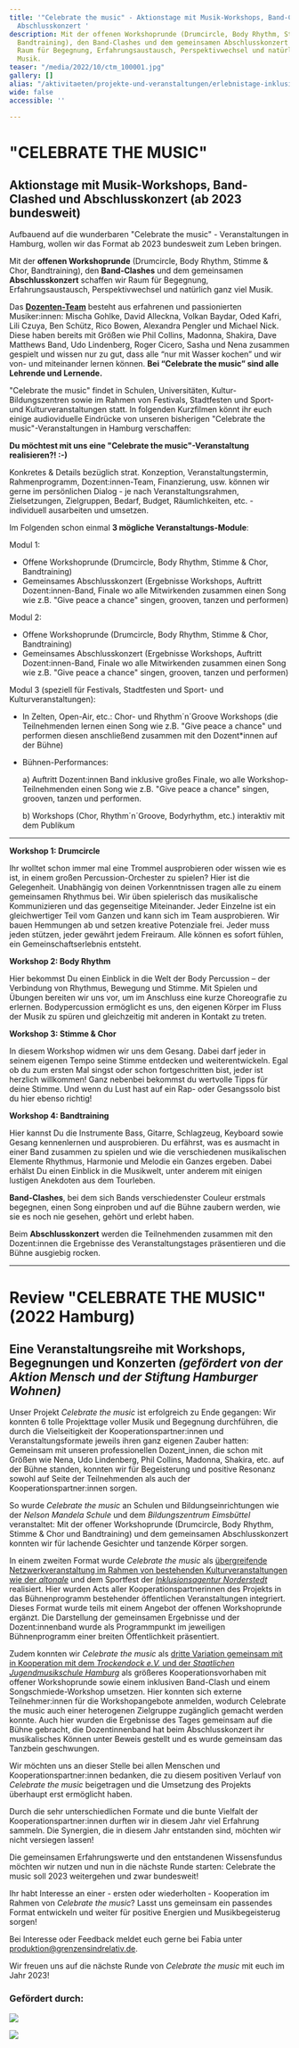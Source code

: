 ```yaml
---
title: '"Celebrate the music" - Aktionstage mit Musik-Workshops, Band-Clashed und
  Abschlusskonzert '
description: Mit der offenen Workshoprunde (Drumcircle, Body Rhythm, Stimme & Chor,
  Bandtraining), den Band-Clashes und dem gemeinsamen Abschlusskonzert schaffen wir
  Raum für Begegnung, Erfahrungsaustausch, Perspektivwechsel und natürlich ganz viel
  Musik.
teaser: "/media/2022/10/ctm_100001.jpg"
gallery: []
alias: "/aktivitaeten/projekte-und-veranstaltungen/erlebnistage-inklusion-durch-musik/allgemeine-infos-erlebnistage-inklusion"
wide: false
accessible: ''

---
```

# "CELEBRATE THE MUSIC"

## Aktionstage mit Musik-Workshops, Band-Clashed und Abschlusskonzert (ab 2023 bundesweit)

Aufbauend auf die wunderbaren "Celebrate the music" - Veranstaltungen in Hamburg, wollen wir das Format ab 2023 bundesweit zum Leben bringen.

Mit der **offenen Workshoprunde** (Drumcircle, Body Rhythm, Stimme & Chor, Bandtraining), den **Band-Clashes** und dem gemeinsamen **Abschlusskonzert** schaffen wir Raum für Begegnung, Erfahrungsaustausch, Perspektivwechsel und natürlich ganz viel Musik.

Das [**Dozenten-Team**](https://www.grenzensindrelativ.de/aktivitaeten/projekte-und-veranstaltungen/celebrate-the-music/dozenten-team-workshops) besteht aus erfahrenen und passionierten Musiker:innen: Mischa Gohlke, David Alleckna, Volkan Baydar, Oded Kafri, Lili Czuya, Ben Schütz, Rico Bowen, Alexandra Pengler und Michael Nick. Diese haben bereits mit Größen wie Phil Collins, Madonna, Shakira, Dave Matthews Band, Udo Lindenberg, Roger Cicero, Sasha und Nena zusammen gespielt und wissen nur zu gut, dass alle “nur mit Wasser kochen” und wir von- und miteinander lernen können. **Bei “Celebrate the music” sind alle Lehrende und Lernende.**

"Celebrate the music" findet in Schulen, Universitäten, Kultur- Bildungszentren sowie im Rahmen von Festivals, Stadtfesten und Sport- und Kulturveranstaltungen statt. In folgenden Kurzfilmen könnt ihr euch einige audioviduelle Eindrücke von unseren bisherigen "Celebrate the music"-Veranstaltungen in Hamburg verschaffen:

<video-gallery class="wide" name="celebrate-the-music"></video-gallery>

**Du möchtest mit uns eine "Celebrate the music"-Veranstaltung realisieren?! :-)**

Konkretes & Details bezüglich strat. Konzeption, Veranstaltungstermin, Rahmenprogramm, Dozent:innen-Team, Finanzierung, usw. können wir gerne im persönlichen Dialog - je nach Veranstaltungsrahmen, Zielsetzungen, Zielgruppen, Bedarf, Budget, Räumlichkeiten, etc. - individuell ausarbeiten und umsetzen.

Im Folgenden schon einmal **3 mögliche Veranstaltungs-Module**:

Modul 1:

* Offene Workshoprunde (Drumcircle, Body Rhythm, Stimme & Chor, Bandtraining)
* Gemeinsames Abschlusskonzert (Ergebnisse Workshops, Auftritt Dozent:innen-Band, Finale wo alle Mitwirkenden zusammen einen Song wie z.B. "Give peace a chance" singen, grooven, tanzen und performen)

Modul 2:

* Offene Workshoprunde (Drumcircle, Body Rhythm, Stimme & Chor, Bandtraining)
* Gemeinsames Abschlusskonzert (Ergebnisse Workshops, Auftritt Dozent:innen-Band, Finale wo alle Mitwirkenden zusammen einen Song wie z.B. "Give peace a chance" singen, grooven, tanzen und performen)

Modul 3 (speziell für Festivals, Stadtfesten und Sport- und Kulturveranstaltungen):

* In Zelten, Open-Air, etc.: Chor- und Rhythm´n´Groove Workshops (die Teilnehmenden lernen einen Song wie z.B. "Give peace a chance" und performen diesen anschließend zusammen mit den Dozent*innen auf der Bühne)
* Bühnen-Performances:

  a) Auftritt Dozent:innen Band inklusive großes Finale, wo alle Workshop-Teilnehmenden einen Song wie z.B. "Give peace a chance" singen, grooven, tanzen und performen.

  b) Workshops (Chor, Rhythm´n´Groove, Bodyrhythm, etc.) interaktiv mit dem Publikum

***

**Workshop 1: Drumcircle**

Ihr wolltet schon immer mal eine Trommel ausprobieren oder wissen wie es ist, in einem großen Percussion-Orchester zu spielen? Hier ist die Gelegenheit. Unabhängig von deinen Vorkenntnissen tragen alle zu einem gemeinsamen Rhythmus bei. Wir üben spielerisch das musikalische Kommunizieren und das gegenseitige Miteinander. Jeder Einzelne ist ein gleichwertiger Teil vom Ganzen und kann sich im Team ausprobieren. Wir bauen Hemmungen ab und setzen kreative Potenziale frei. Jeder muss jeden stützen, jeder gewährt jedem Freiraum. Alle können es sofort fühlen, ein Gemeinschaftserlebnis entsteht.

**Workshop 2: Body Rhythm**

Hier bekommst Du einen Einblick in die Welt der Body Percussion – der Verbindung von Rhythmus, Bewegung und Stimme. Mit Spielen und Übungen bereiten wir uns vor, um im Anschluss eine kurze Choreografie zu erlernen. Bodypercussion ermöglicht es uns, den eigenen Körper im Fluss der Musik zu spüren und gleichzeitig mit anderen in Kontakt zu treten.

**Workshop 3: Stimme & Chor**

In diesem Workshop widmen wir uns dem Gesang. Dabei darf jeder in seinem eigenen Tempo seine Stimme entdecken und weiterentwickeln. Egal ob du zum ersten Mal singst oder schon fortgeschritten bist, jeder ist herzlich willkommen! Ganz nebenbei bekommst du wertvolle Tipps für deine Stimme. Und wenn du Lust hast auf ein Rap- oder Gesangssolo bist du hier ebenso richtig!

**Workshop 4: Bandtraining**

Hier kannst Du die Instrumente Bass, Gitarre, Schlagzeug, Keyboard sowie Gesang kennenlernen und ausprobieren. Du erfährst, was es ausmacht in einer Band zusammen zu spielen und wie die verschiedenen musikalischen Elemente Rhythmus, Harmonie und Melodie ein Ganzes ergeben. Dabei erhälst Du einen Einblick in die Musikwelt, unter anderem mit einigen lustigen Anekdoten aus dem Tourleben.

**Band-Clashes**, bei dem sich Bands verschiedenster Couleur erstmals begegnen, einen Song einproben und auf die Bühne zaubern werden, wie sie es noch nie gesehen, gehört und erlebt haben.

Beim **Abschlusskonzert** werden die Teilnehmenden zusammen mit den Dozent:innen die Ergebnisse des Veranstaltungstages präsentieren und die Bühne ausgiebig rocken.

***

# Review "CELEBRATE THE MUSIC" (2022 Hamburg)

## Eine Veranstaltungsreihe mit Workshops, Begegnungen und Konzerten _(gefördert von der Aktion Mensch und der Stiftung Hamburger Wohnen)_

Unser Projekt _Celebrate the music_ ist erfolgreich zu Ende gegangen: Wir konnten 6 tolle Projekttage voller Musik und Begegnung durchführen, die durch die Vielseitigkeit der Kooperationspartner:innen und Veranstaltungsformate jeweils ihren ganz eigenen Zauber hatten: Gemeinsam mit unseren professionellen Dozent_innen, die schon mit Größen wie Nena, Udo Lindenberg, Phil Collins, Madonna, Shakira, etc. auf der Bühne standen, konnten wir für Begeisterung und positive Resonanz sowohl auf Seite der Teilnehmenden als auch der Kooperationspartner:innen sorgen.

So wurde _Celebrate the music_ an Schulen und Bildungseinrichtungen wie der _Nelson Mandela Schule_ und dem _Bildungszentrum Eimsbüttel_ veranstaltet: Mit der offener Workshoprunde (Drumcircle, Body Rhythm, Stimme & Chor und Bandtraining) und dem gemeinsamen Abschlusskonzert konnten wir für lachende Gesichter und tanzende Körper sorgen.

In einem zweiten Format wurde _Celebrate the music_ als [übergreifende Netzwerkveranstaltung im Rahmen von bestehenden Kulturveranstaltungen wie der _altonale_](https://www.grenzensindrelativ.de/aktivitaeten/projekte-und-veranstaltungen/celebrate-the-music/veranstaltungstermine) und dem Sportfest der [_Inklusionsagentur_ _Norderstedt_](https://norderstedt-sportiv-inklusiv.de/?page_id=17) realisiert. Hier wurden Acts aller Kooperationspartnerinnen des Projekts in das Bühnenprogramm bestehender öffentlichen Veranstaltungen integriert. Dieses Format wurde teils mit einem Angebot der offenen Workshoprunde ergänzt. Die Darstellung der gemeinsamen Ergebnisse und der Dozent:innenband wurde als Programmpunkt im jeweiligen Bühnenprogramm einer breiten Öffentlichkeit präsentiert.

Zudem konnten wir _Celebrate the music_ als [dritte Variation gemeinsam mit in Kooperation mit dem _Trockendock e.V._ und der _Staatlichen Jugendmusikschule Hamburg_](https://www.grenzensindrelativ.de/aktivitaeten/projekte-und-veranstaltungen/celebrate-the-music/celebrate-the-music-come-together-sa.02.12.22-trockendock-e.v) als größeres Kooperationsvorhaben mit offener Workshoprunde sowie einem inklusiven Band-Clash und einem Songschmiede-Workshop umsetzen. Hier konnten sich externe Teilnehmer:innen für die Workshopangebote anmelden, wodurch Celebrate the music auch einer heterogenen Zielgruppe zugänglich gemacht werden konnte. Auch hier wurden die Ergebnisse des Tages gemeinsam auf die Bühne gebracht, die Dozentinnenband hat beim Abschlusskonzert ihr musikalisches Können unter Beweis gestellt und es wurde gemeinsam das Tanzbein geschwungen.

Wir möchten uns an dieser Stelle bei allen Menschen und Kooperationspartner:innen bedanken, die zu diesem positiven Verlauf von _Celebrate the music_ beigetragen und die Umsetzung des Projekts überhaupt erst ermöglicht haben.

<video-gallery class="wide" name="celebrate-the-music"></video-gallery>

Durch die sehr unterschiedlichen Formate und die bunte Vielfalt der Kooperationspartner:innen durften wir in diesem Jahr viel Erfahrung sammeln. Die Synergien, die in diesem Jahr entstanden sind, möchten wir nicht versiegen lassen!

Die gemeinsamen Erfahrungswerte und den entstandenen Wissensfundus möchten wir nutzen und nun in die nächste Runde starten: Celebrate the music soll 2023 weitergehen und zwar bundesweit!

Ihr habt Interesse an einer - ersten oder wiederholten - Kooperation im Rahmen von _Celebrate the music_? Lasst uns gemeinsam ein passendes Format entwickeln und weiter für positive Energien und Musikbegeisterug sorgen!

Bei Interesse oder Feedback meldet euch gerne bei Fabia unter [produktion@grenzensindrelativ.de](mailto:produktion@grenzensindrelativ.de).

Wir freuen uns auf die nächste Runde von _Celebrate the music_ mit euch im Jahr 2023!

### Gefördert durch:

![](/media/2021/07/20170919100223-aktion_mensch_logo.svg)

![](/media/2022/03/stiftung_hw_logo_rgb_inumlauf.JPG)